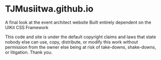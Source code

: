 # TJMusiitwa.github.io
A final look at the event architect website
Built entirely dependent on the UIKit CSS Framework

This code and site is under the default copyright claims and laws that state nobody else can use, copy, distribute, or modify this work without permission from the owner else being at risk of take-downs, shake-downs, or litigation.
Thank you.
